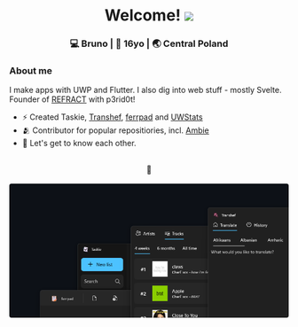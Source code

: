 <div align="center">
  <h1> Welcome! <img src="https://media.giphy.com/media/hvRJCLFzcasrR4ia7z/giphy.gif" width="25px"></h1>
</div>

<div align="center">
<h3>💻 Bruno | 👤 16yo  | 🌏 Central Poland </h3> 
</div>

### About me 

I make apps with UWP and Flutter. I also dig into web stuff - mostly Svelte. Founder of [REFRACT](https://github.com/TheRefractCo) with p3rid0t!

- ⚡  Created Taskie, [Transhef](https://github.com/shef3r/Transhef), [ferrpad](https://github.com/shef3r/ferrpad) and [UWStats](https://github.com/shef3r/UWStats)
- 🫂  Contributor for popular repositiories, incl. [Ambie](https://github.com/jenius-apps/ambie)
- 💭  Let's get to know each other.
<br>
<div align=center>🫶
<br>
<br>
<img src="https://github.com/shef3r/shef3r/blob/main/gh.png?raw=true" style="border-radius:4px;">

</div>
